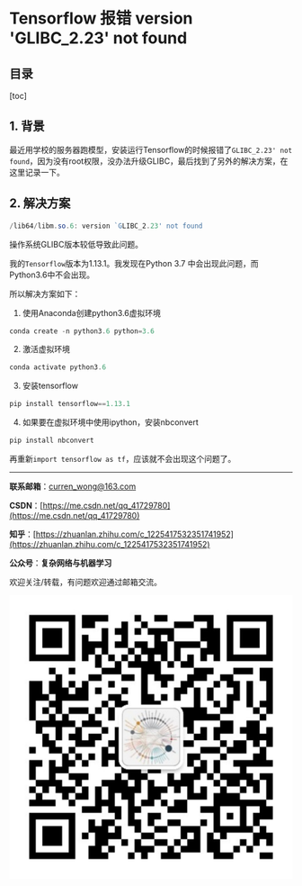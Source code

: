 Tensorflow 报错 version 'GLIBC_2.23' not found
===

目录
---

[toc]

## 1. 背景

最近用学校的服务器跑模型，安装运行Tensorflow的时候报错了`GLIBC_2.23' not found`，因为没有root权限，没办法升级GLIBC，最后找到了另外的解决方案，在这里记录一下。

## 2. 解决方案

```powershell
/lib64/libm.so.6: version `GLIBC_2.23' not found
```

操作系统GLIBC版本较低导致此问题。

我的`Tensorflow`版本为1.13.1。我发现在Python 3.7 中会出现此问题，而Python3.6中不会出现。

所以解决方案如下：

1. 使用Anaconda创建python3.6虚拟环境

```powershell
conda create -n python3.6 python=3.6
```

2. 激活虚拟环境

```powershell
conda activate python3.6
```

3. 安装tensorflow

```powershell
pip install tensorflow==1.13.1
```

4. 如果要在虚拟环境中使用ipython，安装nbconvert

```powershell
pip install nbconvert
```

再重新`import tensorflow as tf`，应该就不会出现这个问题了。

---

**联系邮箱**：curren_wong@163.com

**CSDN**：[https://me.csdn.net/qq_41729780](https://me.csdn.net/qq_41729780)

**知乎**：[https://zhuanlan.zhihu.com/c_1225417532351741952](https://zhuanlan.zhihu.com/c_1225417532351741952)

**公众号**：**复杂网络与机器学习**

欢迎关注/转载，有问题欢迎通过邮箱交流。

![二维码](../../../img/WeChat/QRCode.jpg)

